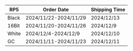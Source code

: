 |**RP5**|   **Order Date**    |**Shipping Time**|
|-------|---------------------|-----------------|
| Black |2024/11/22-2024/11/29|   2024/12/13    |
| 16Bit |2024/11/20-2024/11/26|    2024/12/9    |
| White | 2024/12/4-2024/12/9 |   2024/12/10    |
|  GC   |2024/11/11-2024/11/23|   2024/12/11    |
